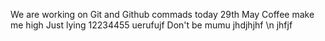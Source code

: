 We are working on  Git and Github commads today 29th May
Coffee make me high
Just lying
12234455
uerufujf
Don't be mumu
jhdjhjhf \n
jhfjf

